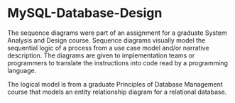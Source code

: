 # MySQL-Database-Design

The sequence diagrams were part of an assignment for a graduate System Analysis and Design course. Sequence diagrams visually model the sequential logic of a process from a use case model and/or narrative description. The diagrams are given to implementation teams or programmers to translate the instructions into code read by a programming language. 

The logical model is from a graduate Principles of Database Management course that models an entity relationship diagram for a relational database.
